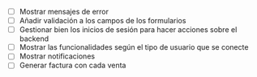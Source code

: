 - [ ] Mostrar mensajes de error
- [ ] Añadir validación a los campos de los formularios
- [ ] Gestionar bien los inicios de sesión para hacer acciones sobre el backend
- [ ] Mostrar las funcionalidades según el tipo de usuario que se conecte
- [ ] Mostrar notificaciones
- [ ] Generar factura con cada venta